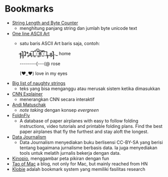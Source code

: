 # Bookmarks

* [String Length and Byte Counter](https://mothereff.in/byte-counter)
  * menghitung panjang string dan jumlah byte unicode text
* [One line ASCII Art](https://1lineart.kulaone.com/#/)
  * satu baris ASCII Art baris saja, contoh:

    **̴ı̴̴̡̡̡ ̡͌l̡̡̡ ̡͌l̡\*̡̡ ̴̡ı̴̴̡ ̡̡͡\|̲̲̲͡͡͡ ̲▫̲͡ ̲̲̲͡͡π̲̲͡͡ ̲̲͡▫̲̲͡͡ ̲\|̡̡̡ ̡ ̴̡ı̴̡̡ ̡͌l̡̡̡̡.\_** home

    --------{---\(@ rose

    \(♥\_♥\) love in my eyes
* [Big list of naughty strings](https://github.com/minimaxir/big-list-of-naughty-strings/blob/master/blns.txt)
  * teks yang bisa menganggu atau merusak sistem ketika dimasukkan
* [CNN Explainer](https://poloclub.github.io/cnn-explainer/)
  * menerangkan CNN secara interaktif
* [Andi Matuschak](https://notes.andymatuschak.org/About_these_notes)
  * _note taking_ dengan konsep _evergreen_
* [FoldnFly](https://www.foldnfly.com/)
  * A database of paper airplanes with easy to follow folding instructions, video tutorials and printable folding plans. Find the best paper airplanes that fly the furthest and stay aloft the longest.
* [Data Journalism](https://datajournalism.com/)
  * Data Journalism menyediakan buku berlisensi CC-BY-SA yang berisi tentang bagaimana jurnalisme berbasis data. Ia juga menyediakan tools untuk melatih jurnalis bekerja dengan data.
* [Kinopio](https://kinopio.club/), menggambar peta pikiran dengan fun
* [Tao of Mac](https://taoofmac.com/space) a blog, not only for Mac, but mainly reached from HN
* [Klobie](https://klobie.com) adalah bookmark system yang memiliki fasilitas research

